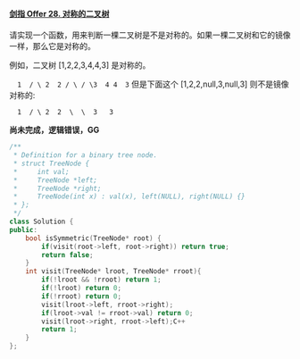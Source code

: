 #### [剑指 Offer 28. 对称的二叉树](https://leetcode-cn.com/problems/dui-cheng-de-er-cha-shu-lcof/)

请实现一个函数，用来判断一棵二叉树是不是对称的。如果一棵二叉树和它的镜像一样，那么它是对称的。

例如，二叉树 [1,2,2,3,4,4,3] 是对称的。

`  1  / \ 2  2 / \ / \3  4 4  3`
但是下面这个 [1,2,2,null,3,null,3] 则不是镜像对称的:

```
  1  / \ 2  2  \  \  3   3
```









**尚未完成，逻辑错误，GG**

```C++
/**
 * Definition for a binary tree node.
 * struct TreeNode {
 *     int val;
 *     TreeNode *left;
 *     TreeNode *right;
 *     TreeNode(int x) : val(x), left(NULL), right(NULL) {}
 * };
 */
class Solution {
public:
    bool isSymmetric(TreeNode* root) {
        if(visit(root->left, root->right)) return true;
        return false;
    }
    int visit(TreeNode* lroot, TreeNode* rroot){
        if(!lroot && !rroot) return 1;
        if(!lroot) return 0;
        if(!rroot) return 0;
        visit(lroot->left, rroot->right);
        if(lroot->val != rroot->val) return 0;
        visit(lroot->right, rroot->left);C++
        return 1;
    }
};
```

